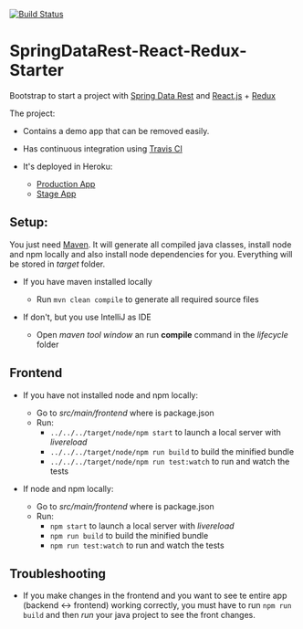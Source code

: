 [![Build Status](https://travis-ci.org/JoseDeniz/SpringDataRest-React-Redux-Starter.svg?branch=master)](https://travis-ci.org/JoseDeniz/SpringDataRest-React-Redux-Starter)

# SpringDataRest-React-Redux-Starter

Bootstrap to start a project with [Spring Data Rest](http://projects.spring.io/spring-data-rest/) and [React.js](https://facebook.github.io/react/) + [Redux](http://redux.js.org/)

The project:

- Contains a demo app that can be removed easily.
- Has continuous integration using [Travis CI](https://travis-ci.org/)
- It's deployed in Heroku:

  - [Production App](ci-spring-boot-data-rest-react.herokuapp.com)
  - [Stage App](ci-spring-boot-data-rest-stage.herokuapp.com)

## Setup:

You just need [Maven](https://maven.apache.org/). It will generate all compiled java classes, install node and npm locally and also install node dependencies for you. Everything will be stored in _target_ folder.


  - If you have maven installed locally

    - Run `mvn clean compile` to generate all required source files
  
  - If don't, but you use IntelliJ as IDE

    - Open _maven tool window_ an run **compile** command in the _lifecycle_ folder

## Frontend

  - If you have not installed node and npm locally:
  
    - Go to _src/main/frontend_ where is package.json
    - Run:
      - `../../../target/node/npm start` to launch a local server with _livereload_ 
      - `../../../target/node/npm run build` to build the minified bundle 
      - `../../../target/node/npm run test:watch` to run and watch the tests 

  - If node and npm locally:
  
    - Go to _src/main/frontend_ where is package.json
    - Run:
      - `npm start` to launch a local server with _livereload_ 
      - `npm run build` to build the minified bundle 
      - `npm run test:watch` to run and watch the tests 

## Troubleshooting

  - If you make changes in the frontend and you want to see te entire app (backend <-> frontend) working correctly, you must have to run `npm run build` and then _run_ your java project to see the front changes. 
